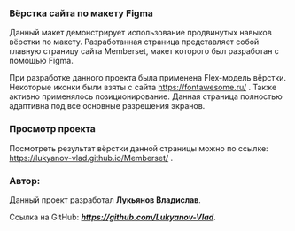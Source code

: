 ### Вёрстка сайта по макету Figma

Данный макет демонстрирует использование продвинутых навыков вёрстки по макету. Разработанная страница представляет собой главную страницу сайта Memberset,  макет которого был разработан с помощью Figma.

При разработке данного проекта была применена Flex-модель вёрстки. Некоторые иконки были взяты с сайта https://fontawesome.ru/ . Также активно применялось позиционирование. Данная страница полностью адаптивна под все основные разрешения экранов.

### Просмотр проекта

Посмотреть результат вёрстки данной страницы можно по ссылке: https://lukyanov-vlad.github.io/Memberset/ .

### Автор:

Данный проект разработал __Лукьянов Владислав__.

Ссылка на GitHub:  ___https://github.com/Lukyanov-Vlad___.
